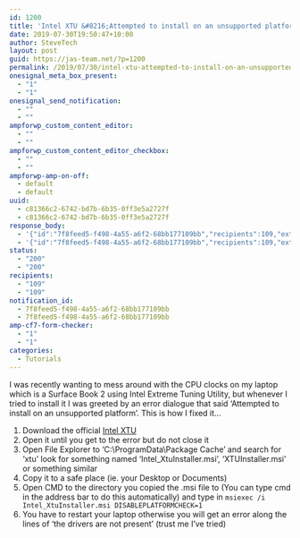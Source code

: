 ```yaml
---
id: 1200
title: 'Intel XTU &#8216;Attempted to install on an unsupported platform&#8217;'
date: 2019-07-30T19:50:47+10:00
author: SteveTech
layout: post
guid: https://jas-team.net/?p=1200
permalink: /2019/07/30/intel-xtu-attempted-to-install-on-an-unsupported-platform/
onesignal_meta_box_present:
  - "1"
  - "1"
onesignal_send_notification:
  - ""
  - ""
ampforwp_custom_content_editor:
  - ""
  - ""
ampforwp_custom_content_editor_checkbox:
  - ""
  - ""
ampforwp-amp-on-off:
  - default
  - default
uuid:
  - c81366c2-6742-bd7b-6b35-0ff3e5a2727f
  - c81366c2-6742-bd7b-6b35-0ff3e5a2727f
response_body:
  - '{"id":"7f8feed5-f498-4a55-a6f2-68bb177109bb","recipients":109,"external_id":"c81366c2-6742-bd7b-6b35-0ff3e5a2727f","warnings":["You must configure iOS notifications in your OneSignal settings if you wish to send messages to iOS users."]}'
  - '{"id":"7f8feed5-f498-4a55-a6f2-68bb177109bb","recipients":109,"external_id":"c81366c2-6742-bd7b-6b35-0ff3e5a2727f","warnings":["You must configure iOS notifications in your OneSignal settings if you wish to send messages to iOS users."]}'
status:
  - "200"
  - "200"
recipients:
  - "109"
  - "109"
notification_id:
  - 7f8feed5-f498-4a55-a6f2-68bb177109bb
  - 7f8feed5-f498-4a55-a6f2-68bb177109bb
amp-cf7-form-checker:
  - "1"
  - "1"
categories:
  - Tutorials
---
```

I was recently wanting to mess around with the CPU clocks on my laptop which is a Surface Book 2 using Intel Extreme Tuning Utility, but whenever I tried to install it I was greeted by an error dialogue that said &#8216;Attempted to install on an unsupported platform&#8217;. This is how I fixed it&#8230;

  1. Download the official [Intel XTU](https://downloadcenter.intel.com/download/24075/Intel-Extreme-Tuning-Utility-Intel-XTU-)
  2. Open it until you get to the error but do not close it
  3. Open File Explorer to &#8216;C:\ProgramData\Package Cache&#8217; and search for &#8216;xtu&#8217; look for something named &#8216;Intel_XtuInstaller.msi&#8217;, &#8216;XTUInstaller.msi&#8217; or something similar
  4. Copy it to a safe place (ie. your Desktop or Documents)
  5. Open CMD to the directory you copied the .msi file to (You can type cmd in the address bar to do this automatically) and type in `msiexec /i Intel_XtuInstaller.msi DISABLEPLATFORMCHECK=1`
  6. You have to restart your laptop otherwise you will get an error along the lines of &#8216;the drivers are not present&#8217; (trust me I&#8217;ve tried)